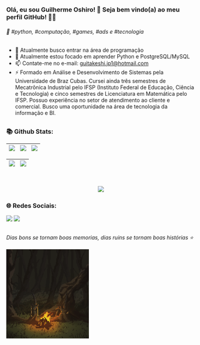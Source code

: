 <h3> Olá, eu sou Guilherme Oshiro! 🌱 Seja bem vindo(a) ao meu perfil GitHub! 👋🏻 </h3> 
<h4></h4>  
    
<h6> 💫 #python, #computação, #games, #ads e #tecnologia </h6>

- 🔭 Atualmente busco entrar na área de programação
- 🌱 Atualmente estou focado em aprender Python e PostgreSQL/MySQL
- 📫 Contate-me no e-mail: guitakeshi.jp1@hotmail.com
- ⚡ Formado em Análise e Desenvolvimento de Sistemas pela Universidade de Braz Cubas. Cursei ainda três semestres de Mecatrônica Industrial pelo IFSP (Instituto Federal de Educação, Ciência e Tecnologia) e cinco semestres de Licenciatura em Matemática pelo IFSP.
Possuo experiência no setor de atendimento ao cliente e comercial. Busco uma oportunidade na área de tecnologia da informação e BI.

##

<h3> 📚 Github Stats: <br></h3>

<!-- GitHub Stats -->
| ![](http://github-profile-summary-cards.vercel.app/api/cards/stats?username=guilhermetakeshi&theme=nord_dark) | ![](http://github-profile-summary-cards.vercel.app/api/cards/repos-per-language?username=guilhermetakeshi&hide=Html&theme=nord_dark) | ![](http://github-profile-summary-cards.vercel.app/api/cards/most-commit-language?username=guilhermetakeshi&theme=nord_dark) |
| :-: | :-: | :-: |

<!-- Profile Details and Streak Stats -->
| ![](http://github-profile-summary-cards.vercel.app/api/cards/profile-details?username=guilhermetakeshi&theme=nord_dark) | ![](https://github-readme-streak-stats.herokuapp.com/?user=guilhermetakeshi&hide_border=true&date_format=M%20j%5B%2C%20Y%5D&background=2D3742&stroke=2D3742&ring=6bbbca&fire=6bbbca&currStreakNum=fff&sideNums=6bbbca&currStreakLabel=6bbbca&sideLabels=fff&dates=fff) |
| :-: | :-: |
<br>

<!-- Skills Icon -->
<p align="center">
  <a href="https://skillicons.dev">
    <img src="https://skillicons.dev/icons?i=git,py,postgres,vscode" />
  </a>
</p>

<h3> 🌐 Redes Sociais: <br></h3>

<div>
   <a href="https://www.linkedin.com/in/guilherme-takeshi-oshiro/" target="_blank"><img src="https://img.shields.io/badge/-LinkedIn-%230077B5?style=for-the-badge&logo=linkedin&logoColor=white" target="_blank"></a>
   <a href = "mailto:guitakeshi.jp1@hotmail.com"><img src="https://img.shields.io/badge/Gmail-D14836?style=for-the-badge&logo=gmail&logoColor=white" target="_blank"></a>
</div>
 
## 

 <i> Dias bons se tornam boas memorias, dias ruins se tornam boas histórias ⭐️</i> <br> <br>
 <img src="https://github.com/AlianeAmaral/AlianeAmaral/blob/main/Fire-Pixel.gif" width="220">

##
